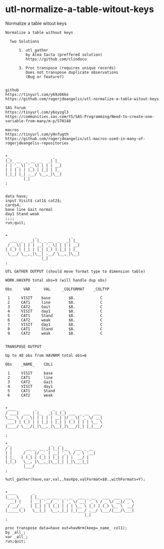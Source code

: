 # utl-normalize-a-table-witout-keys
Normalize a table witout keys 

    Normalize a table without keys                                                                             
                                                                                                               
      Two Solutions                                                                                            
                                                                                                               
          1. utl_gather                                                                                        
             by Alea Iacta (preffered solution)                                                                
             https://github.com/clindocu                                                                       
                                                                                                               
          3. Proc transpose (requires unique records)                                                          
             Does not transpose duplicate observations                                                         
             (Bug or feature?)                                                                                 
                                                                                                               
                                                                                                               
    github                                                                                                     
    https://tinyurl.com/y69z66ko                                                                               
    https://github.com/rogerjdeangelis/utl-normalize-a-table-witout-keys                                       
                                                                                                               
    SAS Forum                                                                                                  
    https://tinyurl.com/y6oyzgl3                                                                               
    https://communities.sas.com/t5/SAS-Programming/Need-to-create-one-variable-from-many/m-p/570148            
                                                                                                               
    macros                                                                                                     
    https://tinyurl.com/y9nfugth                                                                               
    https://github.com/rogerjdeangelis/utl-macros-used-in-many-of-rogerjdeangelis-repositories                 
                                                                                                               
                                                                                                               
    *_                   _                                                                                     
    (_)_ __  _ __  _   _| |_                                                                                   
    | | '_ \| '_ \| | | | __|                                                                                  
    | | | | | |_) | |_| | |_                                                                                   
    |_|_| |_| .__/ \__,_|\__|                                                                                  
            |_|                                                                                                
    ;                                                                                                          
                                                                                                               
                                                                                                               
    data have;                                                                                                 
    input Visit$ cat1$ cat2$;                                                                                  
    cards4;                                                                                                    
    base line Gait normal                                                                                      
    day1 Stand weak                                                                                            
    ;;;;                                                                                                       
    run;quit;                                                                                                  
                                                                                                               
                                                                                                               
    *            _               _                                                                             
      ___  _   _| |_ _ __  _   _| |_                                                                           
     / _ \| | | | __| '_ \| | | | __|                                                                          
    | (_) | |_| | |_| |_) | |_| | |_                                                                           
     \___/ \__,_|\__| .__/ \__,_|\__|                                                                          
                    |_|                                                                                        
    ;                                                                                                          
                                                                                                               
    UTL GATHER OUTPUT (should move format type to dimension table)                                             
                                                                                                               
    WORK.HAVXPO total obs=9 (will handle dup obs)                                                              
                                                                                                               
    Obs     VAR      VAL     _COLFORMAT    _COLTYP                                                             
                                                                                                               
     1     VISIT    base        $8.           C                                                                
     2     CAT1     line        $8.           C                                                                
     3     CAT2     Gait        $8.           C                                                                
     4     VISIT    day1        $8.           C                                                                
     5     CAT1     Stand       $8.           C                                                                
     6     CAT2     weak        $8.           C                                                                
     7     VISIT    day1        $8.           C                                                                
     8     CAT1     Stand       $8.           C                                                                
     9     CAT2     weak        $8.           C                                                                
                                                                                                               
                                                                                                               
    TRANSPOSE OUTPUT                                                                                           
                                                                                                               
    Up to 40 obs from HAVNRM total obs=6                                                                       
                                                                                                               
    Obs    _NAME_    COL1                                                                                      
                                                                                                               
     1     VISIT     base                                                                                      
     2     CAT1      line                                                                                      
     3     CAT2      Gait                                                                                      
     4     VISIT     day1                                                                                      
     5     CAT1      Stand                                                                                     
     6     CAT2      weak                                                                                      
                                                                                                               
                                                                                                               
    *____        _       _   _                                                                                 
    / ___|  ___ | |_   _| |_(_) ___  _ __  ___                                                                 
    \___ \ / _ \| | | | | __| |/ _ \| '_ \/ __|                                                                
     ___) | (_) | | |_| | |_| | (_) | | | \__ \                                                                
    |____/ \___/|_|\__,_|\__|_|\___/|_| |_|___/                                                                
                                                                                                               
    ;                                                                                                          
                                                                                                               
    *_                  _   _                                                                                  
    / |      __ _  __ _| |_| |__   ___ _ __                                                                    
    | |     / _` |/ _` | __| '_ \ / _ \ '__|                                                                   
    | |_   | (_| | (_| | |_| | | |  __/ |                                                                      
    |_(_)   \__, |\__,_|\__|_| |_|\___|_|                                                                      
            |___/                                                                                              
    ;                                                                                                          
                                                                                                               
    %utl_gather(have,var,val,,havXpo,valFormat=$8.,withFormats=Y);                                             
                                                                                                               
                                                                                                               
    *____       _                                                                                              
    |___ \     | |_ _ __ __ _ _ __  ___ _ __   ___  ___  ___                                                   
      __) |    | __| '__/ _` | '_ \/ __| '_ \ / _ \/ __|/ _ \                                                  
     / __/ _   | |_| | | (_| | | | \__ \ |_) | (_) \__ \  __/                                                  
    |_____(_)   \__|_|  \__,_|_| |_|___/ .__/ \___/|___/\___|                                                  
                                       |_|                                                                     
    ;                                                                                                          
                                                                                                               
    proc transpose data=have out=havNrm(keep=_name_ col1);                                                     
    by _all_;                                                                                                  
    var _all_;                                                                                                 
    run;quit;                                                                                                  
                                                                                                               
